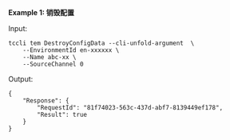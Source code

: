 **Example 1: 销毁配置**



Input: 

```
tccli tem DestroyConfigData --cli-unfold-argument  \
    --EnvironmentId en-xxxxxx \
    --Name abc-xx \
    --SourceChannel 0
```

Output: 
```
{
    "Response": {
        "RequestId": "81f74023-563c-437d-abf7-8139449ef178",
        "Result": true
    }
}
```

